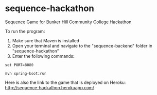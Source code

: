# sequence-hackathon
Sequence Game for Bunker Hill Community College Hackathon

To run the program:
1. Make sure that Maven is installed
2. Open your terminal and navigate to the "sequence-backend" folder in "sequence-hackathon"
3. Enter the following commands:

`set PORT=8080`

`mvn spring-boot:run`

Here is also the link to the game that is deployed on Heroku: http://sequence-hackathon.herokuapp.com/
